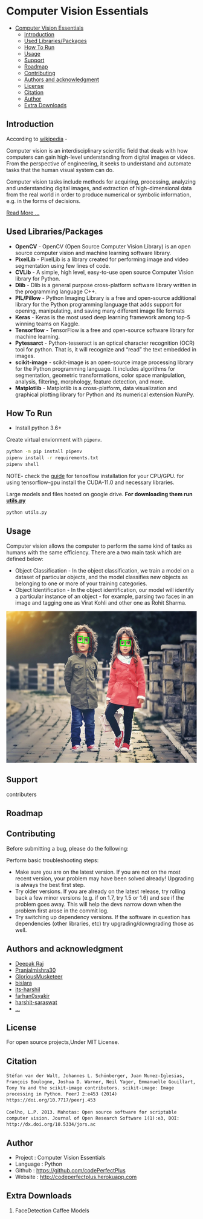# Computer Vision Essentials

- [Computer Vision Essentials](#computer-vision-essentials)
  - [Introduction](#introduction)
  - [Used Libraries/Packages](#used-librariespackages)
  - [How To Run](#how-to-run)
  - [Usage](#usage)
  - [Support](#support)
  - [Roadmap](#roadmap)
  - [Contributing](#contributing)
  - [Authors and acknowledgment](#authors-and-acknowledgment)
  - [License](#license)
  - [Citation](#citation)
  - [Author](#author)
  - [Extra Downloads](#extra-downloads)

## Introduction

According to [wikipedia](https://en.wikipedia.org/wiki/Computer_vision, "computer_vision-Wikipedia") -

Computer vision is an interdisciplinary scientific field that deals with how computers can gain high-level understanding from digital images or videos. From the perspective of engineering, it seeks to understand and automate tasks that the human visual system can do.

Computer vision tasks include methods for acquiring, processing, analyzing and understanding digital images, and extraction of high-dimensional data from the real world in order to produce numerical or symbolic information, e.g. in the forms of decisions.

[Read More ...](https://en.wikipedia.org/wiki/Computer_vision, "computer_vision-Wikipedia")

## Used Libraries/Packages

- **OpenCV** - OpenCV (Open Source Computer Vision Library) is an open source computer vision and machine learning software library.
- **PixelLib** - PixelLib is a library created for performing image and video segmentation using few lines of code.
- **CVLib** - A simple, high level, easy-to-use open source Computer Vision library for Python.
- **Dlib** - Dlib is a general purpose cross-platform software library written in the programming language C++.
- **PIL/Pillow** - Python Imaging Library is a free and open-source additional library for the Python programming language that adds support for opening, manipulating, and saving many different image file formats
- **Keras** - Keras is the most used deep learning framework among top-5 winning teams on Kaggle.
- **Tensorflow** - TensorFlow is a free and open-source software library for machine learning.
- **Pytessarct** - Python-tesseract is an optical character recognition (OCR) tool for python. That is, it will recognize and “read” the text embedded in images.
- **scikit-image** - scikit-image is an open-source image processing library for the Python programming language. It includes algorithms for segmentation, geometric transformations, color space manipulation, analysis, filtering, morphology, feature detection, and more.
- **Matplotlib** - Matplotlib is a cross-platform, data visualization and graphical plotting library for Python and its numerical extension NumPy.

## How To Run

- Install python 3.6+

Create virtual envionment with `pipenv`.

```bash
python -m pip install pipenv
pipenv install -r requirements.txt
pipenv shell
```

NOTE- check the [guide](https://www.tensorflow.org/install) for tenosflow installation for your CPU/GPU. for using tensorflow-gpu install the CUDA-11.0 and necessary libraries.

Large models and files hosted on google drive. **For downloading them run [utils.py](utils.py)**

```bash
python utils.py
```

## Usage

Computer vision allows the computer to perform the same kind of tasks as humans with the same efficiency. There are a two main task which are defined below:

- Object Classification - In the object classification, we train a model on a dataset of particular objects, and the model classifies new objects as belonging to one or more of your training categories.
- Object Identification - In the object identification, our model will identify a particular instance of an object - for example, parsing two faces in an image and tagging one as Virat Kohli and other one as Rohit Sharma.

<img height="400px" width="600px" src="Media/face-detected.jpeg">

## Support

contributers

## Roadmap


## Contributing

Before submitting a bug, please do the following:

Perform basic troubleshooting steps:

- Make sure you are on the latest version. If you are not on the most recent version, your problem may have been solved already! Upgrading is always the best first step.
- Try older versions. If you are already on the latest release, try rolling back a few minor versions (e.g. if on 1.7, try 1.5 or 1.6) and see if the problem goes away. This will help the devs narrow down when the problem first arose in the commit log.
- Try switching up dependency versions. If the software in question has dependencies (other libraries, etc) try upgrading/downgrading those as well.

## Authors and acknowledgment

- [Deepak Raj](https://github.com/codePerfectPlus)
- [Pranjalmishra30](https://github.com/Pranjalmishra30)
- [GloriousMusketeer](https://github.com/GloriousMusketeer)
- [bislara](https://github.com/bislara)
- [its-harshil](https://github.com/its-harshil)
- [farhan0syakir](https://github.com/farhan0syakir)
- [harshit-saraswat](https://github.com/harshit-saraswat)
- [...](https://github.com/codePerfectPlus/OpenCv-tutorial/graphs/contributors)

## License

For open source projects,Under MIT License.

## Citation

```
Stéfan van der Walt, Johannes L. Schönberger, Juan Nunez-Iglesias, François Boulogne, Joshua D. Warner, Neil Yager, Emmanuelle Gouillart, Tony Yu and the scikit-image contributors. scikit-image: Image processing in Python. PeerJ 2:e453 (2014) https://doi.org/10.7717/peerj.453

Coelho, L.P. 2013. Mahotas: Open source software for scriptable computer vision. Journal of Open Research Software 1(1):e3, DOI: http://dx.doi.org/10.5334/jors.ac
```

## Author

- Project : Computer Vision Essentials
- Language : Python
- Github : <https://github.com/codePerfectPlus>
- Website : <http://codeperfectplus.herokuapp.com>

## Extra Downloads

1. FaceDetection Caffee Models